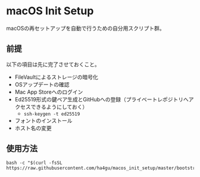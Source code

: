 # macOS Init Setup

macOSの再セットアップを自動で行うための自分用スクリプト群。

## 前提

以下の項目は先に完了させておくこと。

- FileVaultによるストレージの暗号化
- OSアップデートの確認
- Mac App Storeへのログイン
- Ed25519形式の鍵ペア生成とGitHubへの登録（プライベートレポジトリへアクセスできるようにしておく）
    - `ssh-keygen -t ed25519`
- フォントのインストール
- ホスト名の変更

## 使用方法

```shell
bash -c "$(curl -fsSL https://raw.githubusercontent.com/ha4gu/macos_init_setup/master/bootstrap.sh)"
```
